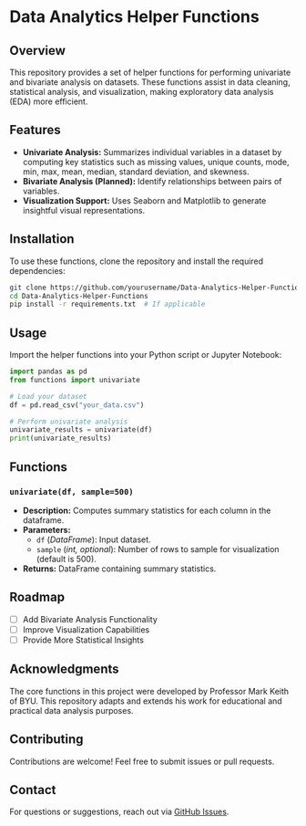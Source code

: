 # Data Analytics Helper Functions

## Overview
This repository provides a set of helper functions for performing univariate and bivariate analysis on datasets. These functions assist in data cleaning, statistical analysis, and visualization, making exploratory data analysis (EDA) more efficient.

## Features
- **Univariate Analysis:** Summarizes individual variables in a dataset by computing key statistics such as missing values, unique counts, mode, min, max, mean, median, standard deviation, and skewness.
- **Bivariate Analysis (Planned):** Identify relationships between pairs of variables.
- **Visualization Support:** Uses Seaborn and Matplotlib to generate insightful visual representations.

## Installation
To use these functions, clone the repository and install the required dependencies:

```sh
git clone https://github.com/yourusername/Data-Analytics-Helper-Functions.git
cd Data-Analytics-Helper-Functions
pip install -r requirements.txt  # If applicable
```

## Usage
Import the helper functions into your Python script or Jupyter Notebook:

```python
import pandas as pd
from functions import univariate

# Load your dataset
df = pd.read_csv("your_data.csv")

# Perform univariate analysis
univariate_results = univariate(df)
print(univariate_results)
```

## Functions
### `univariate(df, sample=500)`
- **Description:** Computes summary statistics for each column in the dataframe.
- **Parameters:**
  - `df` (*DataFrame*): Input dataset.
  - `sample` (*int, optional*): Number of rows to sample for visualization (default is 500).
- **Returns:** DataFrame containing summary statistics.

## Roadmap
- [ ] Add Bivariate Analysis Functionality
- [ ] Improve Visualization Capabilities
- [ ] Provide More Statistical Insights

## Acknowledgments
The core functions in this project were developed by Professor Mark Keith of BYU. This repository adapts and extends his work for educational and practical data analysis purposes.

## Contributing
Contributions are welcome! Feel free to submit issues or pull requests.

## Contact
For questions or suggestions, reach out via [GitHub Issues](https://github.com/yourusername/Data-Analytics-Helper-Functions/issues).
